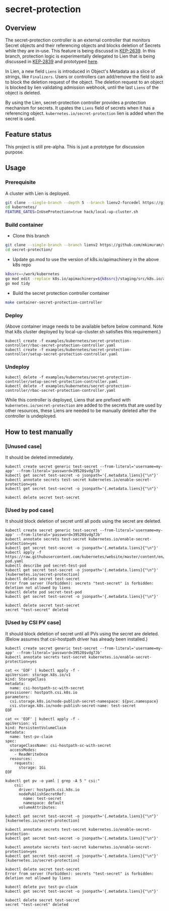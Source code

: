 # secret-protection

## Overview
The secret-protection controller is an external controller that monitors Secret objects and their referencing objects and blocks deletion of Secrets while they are in-use. This feature is being discussd in [KEP-2639](https://github.com/kubernetes/enhancements/pull/2640).
In this branch, protection logic is experimentally delegated to Lien that is being discussed in [KEP-2839](https://github.com/kubernetes/enhancements/pull/2840) and prototyped [here](https://github.com/mkimuram/kubernetes/commits/lienv2-forcedel).

In Lien, a new field `Liens` is introduced in Object's Metadata as a slice of strings, like `Finalizers`.
Users or controllers can add/remove the field to ask to block the deletion request of the object.
The deletion request to an object is blocked by lien validating admission webhook, until the last `Liens` of the object is deleted.

By using the Lien, secret-protection controller provides a protection mechanism for secrets.
It upates the `Liens` field of secrets when it has a referencing object.
`kubernetes.io/secret-protection` lien is added when the secret is used.

## Feature status
This project is still pre-alpha. This is just a prototype for discussion purpose.

## Usage
### Prerequisite
A cluster with Lien is deployed.

```bash
git clone --single-branch --depth 5 --branch lienv2-forcedel https://github.com/mkimuram/kubernetes.git
cd kubernetes/
FEATURE_GATES=InUseProtection=true hack/local-up-cluster.sh
```

### Build container 
- Clone this branch
```bash
git clone --single-branch --branch lienv2 https://github.com/mkimuram/secret-protection.git
cd secret-protection/
```

- Update go.mod to use the version of k8s.io/apimachinery in the above k8s repo
```bash
k8ssrc=~/work/kubernetes
go mod edit -replace k8s.io/apimachinery=${k8ssrc}/staging/src/k8s.io/apimachinery/
go mod tidy
```

- Build the secret protection controller container
```bash
make container-secret-protection-controller
```

### Deploy 
(Above container image needs to be available before below command. Note that k8s cluster deployed by local-up-cluster.sh satisfies this requirement.)
```
kubectl create -f examples/kubernetes/secret-protection-controller/rbac-secret-protection-controller.yaml
kubectl create -f examples/kubernetes/secret-protection-controller/setup-secret-protection-controller.yaml
```

### Undeploy
```
kubectl delete -f examples/kubernetes/secret-protection-controller/setup-secret-protection-controller.yaml
kubectl delete -f examples/kubernetes/secret-protection-controller/rbac-secret-protection-controller.yaml
```

While this controller is deployed, Liens that are prefixed with `kubernetes.io/secret-protection` are added to the secrets that are used by other resources, these Liens are needed to be manually deleted after the controller is undeployed.

## How to test manually
### [Unused case]
It should be deleted immediately.

```
kubectl create secret generic test-secret --from-literal='username=my-app' --from-literal='password=39528$vdg7Jb'
kubectl get secret test-secret -o jsonpath='{.metadata.liens}{"\n"}'
kubectl annotate secrets test-secret kubernetes.io/enable-secret-protection=yes
kubectl get secret test-secret -o jsonpath='{.metadata.liens}{"\n"}'

kubectl delete secret test-secret
```

### [Used by pod case]
It should block deletion of secret until all pods using the secret are deleted.

```
kubectl create secret generic test-secret --from-literal='username=my-app' --from-literal='password=39528$vdg7Jb'
kubectl annotate secrets test-secret kubernetes.io/enable-secret-protection=yes
kubectl get secret test-secret -o jsonpath='{.metadata.liens}{"\n"}'
kubectl apply -f https://raw.githubusercontent.com/kubernetes/website/master/content/en/examples/pods/inject/secret-pod.yaml
kubectl describe pod secret-test-pod
kubectl get secret test-secret -o jsonpath='{.metadata.liens}{"\n"}'
[kubernetes.io/secret-protection]
kubectl delete secret test-secret
Error from server (Forbidden): secrets "test-secret" is forbidden: deletion not allowed by liens
kubectl delete pod secret-test-pod
kubectl get secret test-secret -o jsonpath='{.metadata.liens}{"\n"}'

kubectl delete secret test-secret
secret "test-secret" deleted
```

### [Used by CSI PV case]

It should block deletion of secret until all PVs using the secret are deleted.
(Below assumes that csi-hostpath driver has already been installed.)

```
kubectl create secret generic test-secret --from-literal='username=my-app' --from-literal='password=39528$vdg7Jb'
kubectl annotate secrets test-secret kubernetes.io/enable-secret-protection=yes

cat << 'EOF' | kubectl apply -f -
apiVersion: storage.k8s.io/v1
kind: StorageClass
metadata:
  name: csi-hostpath-sc-with-secret
provisioner: hostpath.csi.k8s.io
parameters:
  csi.storage.k8s.io/node-publish-secret-namespace: ${pvc.namespace}
  csi.storage.k8s.io/node-publish-secret-name: test-secret
EOF

cat << 'EOF' | kubectl apply -f -
apiVersion: v1
kind: PersistentVolumeClaim
metadata:
  name: test-pv-claim
spec:
  storageClassName: csi-hostpath-sc-with-secret
  accessModes:
    - ReadWriteOnce
  resources:
    requests:
      storage: 1Gi
EOF

kubectl get pv -o yaml | grep -A 5 " csi:"
    csi:
      driver: hostpath.csi.k8s.io
      nodePublishSecretRef:
        name: test-secret
        namespace: default
      volumeAttributes:

kubectl get secret test-secret -o jsonpath='{.metadata.liens}{"\n"}'
[kubernetes.io/secret-protection]

kubectl annotate secrets test-secret kubernetes.io/enable-secret-protection-
kubectl get secret test-secret -o jsonpath='{.metadata.liens}{"\n"}'

kubectl annotate secrets test-secret kubernetes.io/enable-secret-protection=yes
kubectl get secret test-secret -o jsonpath='{.metadata.liens}{"\n"}'
[kubernetes.io/secret-protection]

kubectl delete secret test-secret
Error from server (Forbidden): secrets "test-secret" is forbidden: deletion not allowed by liens

kubectl delete pvc test-pv-claim
kubectl get secret test-secret -o jsonpath='{.metadata.liens}{"\n"}'

kubectl delete secret test-secret
secret "test-secret" deleted
```


